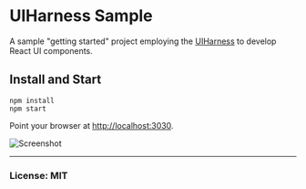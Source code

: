# UIHarness Sample
A sample "getting started" project employing the [UIHarness](http://www.uiharness.com/) to develop React UI components.


## Install and Start

    npm install
    npm start

Point your browser at [http://localhost:3030](http://localhost:3030).


![Screenshot](https://cloud.githubusercontent.com/assets/185555/12281146/792ce42c-b9f8-11e5-9bcf-7fa2d3fdcc55.png)


---
### License: MIT
